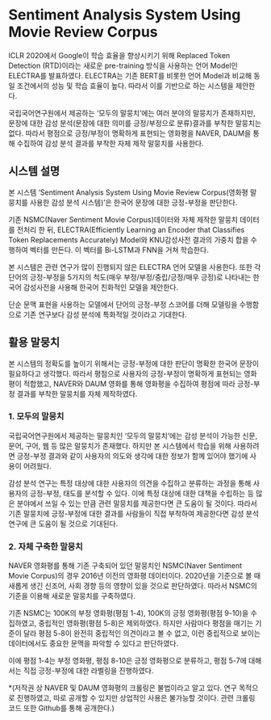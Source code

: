 # **Sentiment Analysis System Using Movie Review Corpus**

ICLR 2020에서 Google이 학습 효율을 향상시키기 위해 Replaced Token Detection (RTD)이라는 새로운 pre-training 방식을 사용하는 언어 Model인 ELECTRA를 발표하였다. ELECTRA는 기존 BERT를 비롯한 언어 Model과 비교해 동일 조건에서의 성능 및 학습 효율이 높다. 따라서 이를 기반으로 하는 시스템을 제안한다.

국립국어연구원에서 제공하는 ‘모두의 말뭉치’에는 여러 분야의 말뭉치가 존재하지만, 문장에 대한 감성 분석(문장에 대한 의미를 긍정/부정으로 분류)결과를 부착한 말뭉치는 없다. 따라서 평점으로 긍정/부정이 명확하게 표현되는 영화평을 NAVER, DAUM을 통해 수집하여 감성 분석 결과를 부착한 자체 제작 말뭉치를 사용한다.



## **시스템 설명**

본 시스템 ‘Sentiment Analysis System Using Movie Review Corpus(영화평 말뭉치를 사용한 감성 분석 시스템)’은 한국어 문장에 대한 긍정-부정을 판단한다. 

기존 NSMC(Naver Sentiment Movie Corpus)데이터와 자체 제작한 말뭉치 데이터를 전처리 한 뒤, ELECTRA(Efficiently Learning an Encoder that Classifies Token Replacements Accurately) Model와 KNU감성사전 결과의 가중치 합을 수행하여 벡터를 만든다. 이 벡터를 Bi-LSTM과 FNN을 거쳐 학습한다.

본 시스템은 관련 연구가 많이 진행되지 않은 ELECTRA 언어 모델을 사용한다. 또한 각 단어의 긍정-부정을 5가지의 척도(매우 부정/부정/중립/긍정/매우 긍정)로 나타내는 한국어 감성사전을 사용해 한국어 친화적인 모델을 제안한다.

단순 문맥 표현을 사용하는 모델에서 단어의 긍정-부정 스코어를 더해 모델링을 수행함으로 기존 연구보다 감성 분석에 특화적일 것이라고 기대한다.



## **활용 말뭉치**

본 시스템의 정확도를 높이기 위해서는 긍정-부정에 대한 판단이 명확한 한국어 문장이 필요하다고 생각했다. 따라서 평점으로 사용자의 긍정-부정이 명확하게 표현되는 영화평이 적합했고, NAVER와 DAUM 영화를 통해 영화평을 수집하여 평점에 따라 긍정-부정 결과를 부착한 말뭉치를 자체 제작하였다. 

### **1. 모두의 말뭉치**

국립국어연구원에서 제공하는 말뭉치인 ‘모두의 말뭉치’에는 감성 분석이 가능한 신문, 문어, 구어, 웹 등 많은 말뭉치가 존재했다. 하지만 본 시스템에서 학습을 위해 사용하려면 긍정-부정 결과와 같이 사용자의 의도와 생각에 대한 정보가 함께 있어야 했기에 사용이 어려웠다.

감성 분석 연구는 특정 대상에 대한 사용자의 의견을 수집하고 분류하는 과정을 통해 사용자의 긍정-부정, 태도를 분석할 수 있다. 이에 특정 대상에 대한 대책을 수립하는 등 많은 분야에서 쓰일 수 있는 만큼 관련 말뭉치를 제공한다면 큰 도움이 될 것이다. 따라서 기존 말뭉치에 긍정-부정에 대한 결과를 사람들이 직접 부착하여 제공한다면 감성 분석 연구에 큰 도움이 될 것으로 기대된다.

### **2. 자체 구축한 말뭉치**

NAVER 영화평를 통해 기존 구축되어 있던 말뭉치인 NSMC(Naver Sentiment Movie Corpus)의 경우 2016년 이전의 영화평 데이터이다. 2020년을 기준으로 볼 때 새롭게 생긴 신조어, 사회 경향 등의 영향이 있을 것으로 판단하였다. 따라서 NSMC의 기준을 이용해 새로운 말뭉치를 구축하였다. 

기존 NSMC는 100K의 부정 영화평(평점 1-4), 100K의 긍정 영화평(평점 9-10)을 수집하였고, 중립적인 영화평(평점 5-8)은 제외하였다. 하지만 사람마다 평점을 매기는 기준이 달라 평점 5-8이 완전히 중립적인 의견이라고 볼 수 없고, 이런 중립적으로 보이는 데이터에서도 중요한 문맥을 파악할 수 있다고 판단하였다. 

이에 평점 1-4는 부정 영화평, 평점 8-10은 긍정 영화평으로 분류하고, 평점 5-7에 대해서는 직접 긍정-부정에 대한 라벨링을 진행하였다.

*(저작권 상 NAVER 및 DAUM 영화평의 크롤링은 불법이라고 알고 있다. 연구 목적으로 진행하였고, 따로 공개할 수 있지만 상업적인 사용은 불가능할 것이다. 관련 크롤링 코드 또한 Github를 통해 공개한다.)
